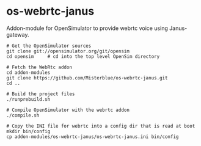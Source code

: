# os-webrtc-janus

Addon-module for OpenSimulator to provide webrtc voice using Janus-gateway.

```
# Get the OpenSimulator sources
git clone git://opensimulator.org/git/opensim
cd opensim     # cd into the top level OpenSim directory

# Fetch the WebRtc addon
cd addon-modules
git clone https://github.com/Misterblue/os-webrtc-janus.git
cd ..

# Build the project files
./runprebuild.sh

# Compile OpenSimulator with the webrtc addon
./compile.sh

# Copy the INI file for webrtc into a config dir that is read at boot
mkdir bin/config
cp addon-modules/os-webrtc-janus/os-webrtc-janus.ini bin/config
```


